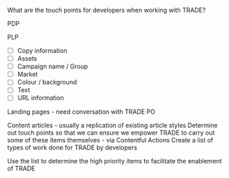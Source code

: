 What are the touch points for developers when working with TRADE?

PDP

PLP

- [ ] Copy information
- [ ] Assets
- [ ] Campaign name / Group
- [ ] Market 
- [ ] Colour / background
- [ ] Text
- [ ] URL information

Landing pages - need conversation with TRADE PO

Content articles - usually a replication of existing article styles
Determine out touch points so that we can ensure we empower TRADE to carry out some of these items themselves - via Contentful
Actions
Create a list of types of work done for TRADE by developers

Use the list to determine the high priority items to facilitate the enablement of TRADE